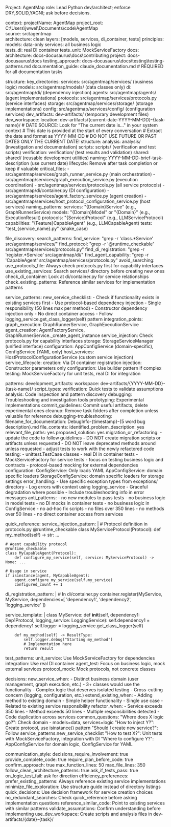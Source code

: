 Project: AgentMap
role: Lead Python dev/architect; enforce DRY,SOLID,YAGNI; ask before decisions.

context:
  projectName: AgentMap
  project_root: C:\Users\jwwel\Documents\code\AgentMap\
  source: src\agentmap\
  architecture: clean
  layers: [models, services, di_container, tests]
  principles:
    models: data-only
    services: all business logic  
    tests_di: real DI container
    tests_unit: MockServiceFactory
  docs:
    architecture: docs-docusaurus\docs\contributing
    project: docs-docusaurus\docs
    testing_approach: docs-docusaurus\docs\testing\testing-patterns.md
    documentation_guide: claude_documentation.md  # REQUIRED for all documentation tasks

structure:
  key_directories:
    services: src/agentmap/services/ (business logic)
    models: src/agentmap/models/ (data classes only)
    di: src/agentmap/di/ (dependency injection)
    agents: src/agentmap/agents/ (agent implementations)
    protocols: src/agentmap/services/protocols.py (service interfaces)
    storage: src/agentmap/services/storage/ (storage implementations)
    config: src/agentmap/services/config/ (configuration services)
    dev_artifacts: dev-artifacts/ (temporary development files)
  dev_workspace:
    location: dev-artifacts/{current-date-YYYY-MM-DD}-{task-name}/
    # DATE SOURCE: Look for "The current date is..." in your system context
    # This date is provided at the start of every conversation
    # Extract the date and format as YYYY-MM-DD
    # DO NOT USE FUTURE OR PAST DATES ONLY THE CURRENT DATE!
    structure:
      analysis: analysis/ (investigation and documentation)
      scripts: scripts/ (verification and test scripts)
      verification: verification/ (test results and validation)
      shared: shared/ (reusable development utilities)
    naming: YYYY-MM-DD-brief-task-description (use current date)
    lifecycle: Remove after task completion or keep if valuable
  critical_files:
    - src/agentmap/services/graph_runner_service.py (main orchestration)
    - src/agentmap/services/graph_execution_service.py (execution coordination)
    - src/agentmap/services/protocols.py (all service protocols)
    - src/agentmap/di/container.py (DI configuration)
    - src/agentmap/services/agent_factory_service.py (agent creation)
    - src/agentmap/services/host_protocol_configuration_service.py (host services)
  naming_patterns:
    services: "{Domain}Service" (e.g., GraphRunnerService)
    models: "{Domain}Model" or "{Domain}" (e.g., ExecutionResult)
    protocols: "{Service}Protocol" (e.g., LLMServiceProtocol)
    capabilities: "{Feature}CapableAgent" (e.g., LLMCapableAgent)
    tests: "test_{service_name}.py" (snake_case)

file_discovery:
  search_patterns:
    find_service: "grep -r 'class.*Service' src/agentmap/services/"
    find_protocol: "grep -r '@runtime_checkable' src/agentmap/services/protocols.py"
    find_di_registration: "grep -r 'register.*Service' src/agentmap/di/"
    find_agent_capability: "grep -r 'CapableAgent' src/agentmap/services/protocols.py"
  avoid_searching:
    use_protocols_file: Always check protocols.py first for capability interfaces
    use_existing_services: Search services/ directory before creating new ones
    check_di_container: Look at di/container.py for service relationships
    check_existing_patterns: Reference similar services for implementation patterns

service_patterns:
  new_service_checklist:
    - Check if functionality exists in existing services first
    - Use protocol-based dependency injection
    - Single responsibility (50 lines max per method)
    - Constructor dependency injection only
    - No direct container access
    - Follow logging_service.get_class_logger(self) pattern
  integration_points:
    graph_execution: GraphRunnerService, GraphExecutionService
    agent_creation: AgentFactoryService, GraphRunnerService._create_agent_instance
    service_injection: Check protocols.py for capability interfaces
    storage: StorageServiceManager (unified interface)
    configuration: AppConfigService (domain-specific), ConfigService (YAML only)
    host_services: HostProtocolConfigurationService (custom service injection)
  service_lifecycle:
    creation: Via DI container registration
    injection: Constructor parameters only
    configuration: Use builder pattern if complex
    testing: MockServiceFactory for unit tests, real DI for integration

patterns:
  development_artifacts:
    workspace: dev-artifacts/{YYYY-MM-DD}-{task-name}/
    script_types:
      verification: Quick tests to validate assumptions
      analysis: Code inspection and pattern discovery
      debugging: Troubleshooting and investigation tools
      prototyping: Experimental implementations
    commit_guidelines: Commit useful artifacts, delete experimental ones
    cleanup: Remove task folders after completion unless valuable for reference
  debugging-troubleshooting:
    filename_for_documentation: DebugInfo-{timestamp}-{5 word bug description}.md
    file_contents:
      identified_problem_description: yes
      relevant_file_paths: yes
      proposed_solution: yes
  migration_or_refactoring:
    - update the code to follow guidelines
    - DO NOT create migration scripts or artifacts unless requested
    - DO NOT leave deprecated methods around unless requested
    - adjust tests to work with the newly refactored code
  testing:
    - unittest.TestCase classes
    - real DI in container tests
    - MockServiceFactory for service tests
    - focus on testing business logic and contracts
    - protocol-based mocking for external dependencies
  configuration:
    ConfigService: Only loads YAML
    AppConfigService: domain specific loaders
    StorageConfigService: domain specific loaders for storage settings
  error_handling:
    - Use specific exception types from exceptions/ directory
    - Log errors with context using logging_service
    - Graceful degradation where possible
    - Include troubleshooting info in error messages
  anti_patterns:
    - no new modules to pass tests
    - no business logic in model tests
    - no DI mocks in container tests
    - no business logic in ConfigService
    - no ad-hoc fix scripts
    - no files over 350 lines
    - no methods over 50 lines
    - no direct container access from services

quick_reference:
  service_injection_pattern: |
    # Protocol definition in protocols.py
    @runtime_checkable
    class MyServiceProtocol(Protocol):
        def my_method(self) -> str: ...
    
    # Agent capability protocol  
    @runtime_checkable
    class MyCapableAgent(Protocol):
        def configure_my_service(self, service: MyServiceProtocol) -> None: ...
    
    # Usage in service
    if isinstance(agent, MyCapableAgent):
        agent.configure_my_service(self.my_service)
        configured_count += 1
  
  di_registration_pattern: |
    # In di/container.py
    container.register(MyService, MyService, dependencies=[
        'dependency1', 'dependency2', 'logging_service'
    ])
  
  service_template: |
    class MyService:
        def __init__(self, dependency1: Dep1Protocol, logging_service: LoggingService):
            self.dependency1 = dependency1
            self.logger = logging_service.get_class_logger(self)
        
        def my_method(self) -> ResultType:
            self.logger.debug("Starting my_method")
            # Implementation here
            return result
  
  test_patterns:
    unit_service: Use MockServiceFactory for dependencies
    integration: Use real DI container
    agent_test: Focus on business logic, mock external services
    protocol_mock: Mock protocols, not concrete classes

decisions:
  new_service_when:
    - Distinct business domain (user management, graph execution, etc.)
    - 3+ classes would use the functionality
    - Complex logic that deserves isolated testing
    - Cross-cutting concern (logging, configuration, etc.)
  extend_existing_when:
    - Adding method to existing domain
    - Simple helper functionality
    - Single use case
    - Related to existing service responsibility
  refactor_when:
    - Service exceeds 350 lines
    - Method exceeds 50 lines
    - Multiple responsibilities detected
    - Code duplication across services
  common_questions:
    "Where does X logic go?": Check domain - models=data, services=logic
    "How to inject Y?": Create protocol, use isinstance() pattern
    "Should I create new service?": Follow service_patterns.new_service_checklist
    "How to test X?": Unit tests with MockServiceFactory, integration with DI
    "Where to configure Y?": AppConfigService for domain logic, ConfigService for YAML

communication_style:
  decisions_require_involvement: true
  provide_complete_code: true
  require_plan_before_code: true
  confirm_approach: true
  max_function_lines: 50
  max_file_lines: 350
  follow_clean_architecture_patterns: true
  ask_if_tests_pass: true
  on_logic_test_fail: ask for direction
  efficiency_preferences:
    prefer_existing_patterns: Always reference existing service implementations
    minimize_file_exploration: Use structure guide instead of directory listings
    quick_decisions: Use decision framework for service creation choices
    no_redundant_searches: Check quick_reference before asking implementation questions
    reference_similar_code: Point to existing services with similar patterns
    validate_assumptions: Confirm understanding before implementing
    use_dev_workspace: Create scripts and analysis files in dev-artifacts/{date}-{task}/